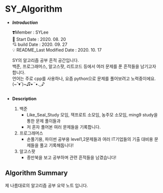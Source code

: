 # SY_Algorithm

- ***Introduction***

    ❣️Member : SYLee<br>
    🎊 Start Date : 2020. 08. 20<br>
    💘 build Date : 2020. 09. 27<br>
    💡 README_Last Modified Date : 2020. 10. 17<br>
    
    SY의 알고리즘 공부 흔적 공간입니다.<br>
    백준, 프로그래머스, 알고스팟, 리트코드 등에서 여러 문제를 푼 흔적들을 남기고자 합니다.<br>
    언어는 주로 cpp를 사용하나, 요즘 python으로 문제를 풀어보려고 노력중이에요. (~˘▾˘)~♫•*¨*•.¸¸♪<br><br>
    
- **Description**
    
    1. 백준
        - Like_Seal_Study 모임, 잭프로트 소모임, 농주모 소모임, ming9 study을 통한 문제 풀이들과
        - 저 혼자 풀어본 여러 문제들을 기록합니다.
    2. 프로그래머스
        - 손풀기용, 파이썬 공부용 level1,2문제들과 여러 IT기업들의 기출 대비용 문제들을 풀고 기록해둡니다!
    3. 알고스팟
        - 종만북을 보고 공부하며 관련 흔적들을 남겼습니다!

## Algorithm Summary
제 나름대로의 알고리즘 공부 요약 노트 입니다.
